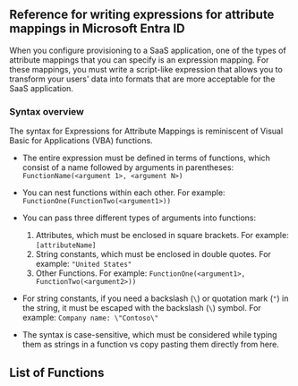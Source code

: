 ## Reference for writing expressions for attribute mappings in Microsoft Entra ID

When you configure provisioning to a SaaS application, one of the types of attribute mappings that you can specify is an expression mapping. For these mappings, you must write a script-like expression that allows you to transform your users' data into formats that are more acceptable for the SaaS application.

### Syntax overview

The syntax for Expressions for Attribute Mappings is reminiscent of Visual Basic for Applications (VBA) functions.

- The entire expression must be defined in terms of functions, which consist of a name followed by arguments in parentheses: `FunctionName(<argument 1>, <argument N>)`
- You can nest functions within each other. For example: `FunctionOne(FunctionTwo(<argument1>))`
- You can pass three different types of arguments into functions:

  1. Attributes, which must be enclosed in square brackets. For example: `[attributeName]`
  2. String constants, which must be enclosed in double quotes. For example: `"United States"`
  3. Other Functions. For example: `FunctionOne(<argument1>, FunctionTwo(<argument2>))`

- For string constants, if you need a backslash (`\`) or quotation mark (`"`) in the string, it must be escaped with the backslash (`\`) symbol. For example: `Company name: \"Contoso\"`
- The syntax is case-sensitive, which must be considered while typing them as strings in a function vs copy pasting them directly from here.

## List of Functions